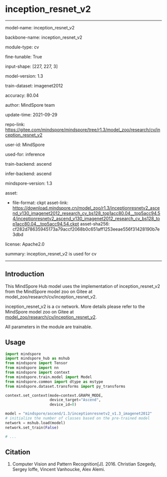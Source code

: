# inception_resnet_v2

---

model-name: inception_resnet_v2

backbone-name: inception_resnet_v2

module-type: cv

fine-tunable: True

input-shape: [227, 227, 3]

model-version: 1.3

train-dataset: imagenet2012

accuracy: 80.04

author: MindSpore team

update-time: 2021-09-29

repo-link: <https://gitee.com/mindspore/mindspore/tree/r1.3/model_zoo/research/cv/inception_resnet_v2>

user-id: MindSpore

used-for: inference

train-backend: ascend

infer-backend: ascend

mindspore-version: 1.3

asset:

-
    file-format: ckpt
    asset-link: <https://download.mindspore.cn/model_zoo/r1.3/inceptionresnetv2_ascend_v130_imagenet2012_research_cv_bs128_top1acc80.04__top5acc94.54/inceptionresnetv2_ascend_v130_imagenet2012_research_cv_bs128_top1acc80.04__top5acc94.54.ckpt>
    asset-sha256: cf282d78635945173a79accf2068b0c651aff1253eeae556f31428190b7e3dbd

license: Apache2.0

summary: inception_resnet_v2 is used for cv

---

## Introduction

This MindSpore Hub model uses the implementation of inception_resnet_v2 from the MindSpore model zoo on Gitee at model_zoo/research/cv/inception_resnet_v2.

inception_resnet_v2 is a cv network. More details please refer to the MindSpore model zoo on Gitee at [model_zoo/research/cv/inception_resnet_v2](https://gitee.com/mindspore/mindspore/blob/r1.3/model_zoo/research/cv/inception_resnet_v2/README.md).

All parameters in the module are trainable.

## Usage

```python
import mindspore
import mindspore_hub as mshub
from mindspore import Tensor
from mindspore import nn
from mindspore import context
from mindspore.train.model import Model
from mindspore.common import dtype as mstype
from mindspore.dataset.transforms import py_transforms

context.set_context(mode=context.GRAPH_MODE,
                    device_target="Ascend",
                    device_id=0)

model = "mindspore/ascend/1.3/inceptionresnetv2_v1.3_imagenet2012"
# initialize the number of classes based on the pre-trained model
network = mshub.load(model)
network.set_train(False)

# ...
```

## Citation

1. Computer Vision and Pattern Recognition[J]. 2016. Christian Szegedy, Sergey Ioffe, Vincent Vanhoucke, Alex Alemi.
